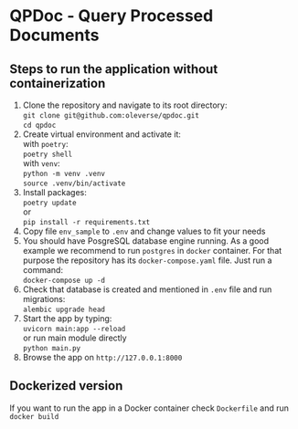 # QPDoc - Query Processed Documents

## Steps to run the application without containerization

1. Clone the repository and navigate to its root directory:  
`git clone git@github.com:oleverse/qpdoc.git`  
`cd qpdoc`  
2. Create virtual environment and activate it:  
with `poetry`:  
`poetry shell`  
with `venv`:  
`python -m venv .venv`  
`source .venv/bin/activate`
3. Install packages:  
`poetry update`  
or  
`pip install -r requirements.txt`
4. Copy file `env_sample` to `.env` and change values to fit your needs  
5. You should have PosgreSQL database engine running. 
As a good example we recommend to run `postgres` in `docker` container.
For that purpose the repository has its `docker-compose.yaml` file.
Just run a command:  
`docker-compose up -d`  
6. Check that database is created and mentioned in `.env` file and run migrations:  
`alembic upgrade head`
7. Start the app by typing:  
`uvicorn main:app --reload`  
or run main module directly  
`python main.py`
8. Browse the app on `http://127.0.0.1:8000`


## Dockerized version

If you want to run the app in a Docker container check `Dockerfile` and run `docker build`
